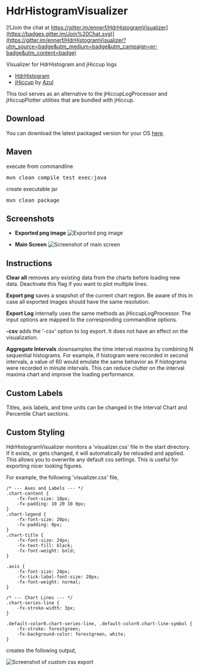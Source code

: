 HdrHistogramVisualizer
========

[![Join the chat at https://gitter.im/ennerf/HdrHistogramVisualizer](https://badges.gitter.im/Join%20Chat.svg)](https://gitter.im/ennerf/HdrHistogramVisualizer?utm_source=badge&utm_medium=badge&utm_campaign=pr-badge&utm_content=badge)

Visualizer for HdrHistogram and jHiccup logs

* [HdrHistogram](https://github.com/HdrHistogram/HdrHistogram)
* [jHiccup](https://github.com/giltene/jHiccup) by [Azul](http://www.azulsystems.com/product/jHiccup)

This tool serves as an alternative to the jHiccupLogProcessor and jHiccupPlotter utilities that are bundled with jHiccup.

<h2>Download</h2>

You can download the latest packaged version for your OS [here](https://raw.githack.com/ennerf/HdrHistogramVisualizer/site/download.html).

<h2>Maven</h2>
execute from commandline
<pre>mvn clean compile test exec:java</pre>

create executable jar
<pre>mvn clean package</pre>

<h2>Screenshots</h2>

* **Exported png image**
![Exported png image](https://raw.githubusercontent.com/ennerf/HdrHistogramVisualizer/resources/screenshots/chart-export-2.png "PNG image export")

* **Main Screen**
![Screenshot of main screen](https://raw.githubusercontent.com/ennerf/HdrHistogramVisualizer/resources/screenshots/main-view2.png "Main screen")

<h2>Instructions</h2>

**Clear all** removes any existing data from the charts before loading new data. Deactivate this flag if you want to plot multiple lines.

**Export png** saves a snapshot of the current chart region. Be aware of this in case all exported images should have the same resolution.

**Export Log** internally uses the same methods as jHiccupLogProcessor. The input options are mapped to the corresponding commandline options.

**-csv** adds the '-csv' option to log export. It does not have an effect on the visualization.

**Aggregate Intervals** downsamples the time interval maxima by combining N sequential histograms. For example, if histogram were recorded in second intervals, a value of 60 would emulate the same behavior as if histograms were recorded in minute intervals. This can reduce clutter on the interval maxima chart and improve the loading performance.

<h2>Custom Labels</h2>

Titles, axis labels, and time units can be changed in the Interval Chart and Percentile Chart sections.

<h2>Custom Styling</h2>

HdrHistogramVisualizer monitors a 'visualizer.css' file in the start directory. If it exists, or gets changed, it will automatically be reloaded and applied. This allows you to overwrite any default css settings. This is useful for exporting nicer looking figures.

For example, the following 'visualizer.css' file,

```
/* --- Axes and Labels --- */
.chart-content {
	-fx-font-size: 18px;
    -fx-padding: 10 20 10 0px;
}
.chart-legend {
	-fx-font-size: 20px;
    -fx-padding: 0px;
}
.chart-title {
	-fx-font-size: 24px;
    -fx-text-fill: black;
    -fx-font-weight: bold;
}

.axis {
	-fx-font-size: 24px;
    -fx-tick-label-font-size: 20px;
    -fx-font-weight: normal;
}

/* --- Chart Lines --- */
.chart-series-line {
    -fx-stroke-width: 3px;
}

.default-color0.chart-series-line, .default-color0.chart-line-symbol {
    -fx-stroke: forestgreen;
	-fx-background-color: forestgreen, white;
}
```

creates the following output,

![Screenshot of custom css export](https://raw.githubusercontent.com/ennerf/HdrHistogramVisualizer/resources/screenshots/chart-export-custom.png "Export with custom CSS")



